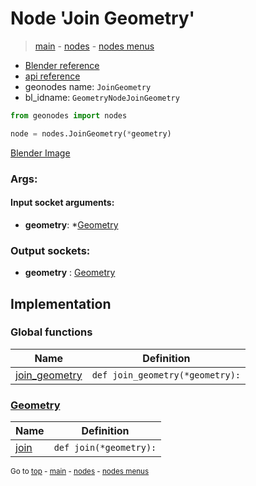 # Node 'Join Geometry'

> [main](../structure.md) - [nodes](nodes.md) - [nodes menus](nodes_menus.md)

- [Blender reference](https://docs.blender.org/manual/en/latest/modeling/geometry_nodes/geometry/join_geometry.html)
- [api reference](https://docs.blender.org/api/current/bpy.types.GeometryNodeJoinGeometry.html)
- geonodes name: `JoinGeometry`
- bl_idname: `GeometryNodeJoinGeometry`

```python
from geonodes import nodes

node = nodes.JoinGeometry(*geometry)
```

[Blender Image](self.node_image_ref)

### Args:

#### Input socket arguments:

- **geometry**: *[Geometry](Geometry.md)

### Output sockets:

- **geometry** : [Geometry](Geometry.md)

## Implementation

### Global functions

| Name | Definition |
|------|------------|
 | [join_geometry](A.md#join_geometry) | `def join_geometry(*geometry):` |

### [Geometry](Geometry.md)

| Name | Definition |
|------|------------|
 | [join](Geometry.md#join) | `def join(*geometry):` |

<sub>Go to [top](#node-Join-Geometry) - [main](../structure.md) - [nodes](nodes.md) - [nodes menus](nodes_menus.md)</sub>

